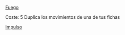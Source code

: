 [Fuego](/Elementos/Fuego)

Coste: 5
Duplica los movimientos de una de tus fichas

[Impulso](Impulso)
